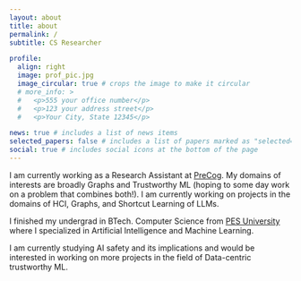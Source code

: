 ```yaml
---
layout: about
title: about
permalink: /
subtitle: CS Researcher

profile:
  align: right
  image: prof_pic.jpg
  image_circular: true # crops the image to make it circular
  # more_info: >
  #   <p>555 your office number</p>
  #   <p>123 your address street</p>
  #   <p>Your City, State 12345</p>

news: true # includes a list of news items
selected_papers: false # includes a list of papers marked as "selected={true}"
social: true # includes social icons at the bottom of the page
---
```


<!-- Write your biography here. Tell the world about yourself. Link to your favorite [subreddit](http://reddit.com). You can put a picture in, too. The code is already in, just name your picture `prof_pic.jpg` and put it in the `img/` folder.

Put your address / P.O. box / other info right below your picture. You can also disable any of these elements by editing `profile` property of the YAML header of your `_pages/about.md`. Edit `_bibliography/papers.bib` and Jekyll will render your [publications page](/al-folio/publications/) automatically.

Link to your social media connections, too. This theme is set up to use [Font Awesome icons](https://fontawesome.com/) and [Academicons](https://jpswalsh.github.io/academicons/), like the ones below. Add your Facebook, Twitter, LinkedIn, Google Scholar, or just disable all of them. -->

I am currently working as a Research Assistant at [PreCog](https://precog.iiit.ac.in/). My domains of interests are broadly Graphs and Trustworthy ML (hoping to some day work on a problem that combines both!). I am currently working on projects in the domains of HCI, Graphs, and Shortcut Learning of LLMs. 

I finished my undergrad in BTech. Computer Science from [PES University](https://pes.edu/) where I specialized in Artificial Intelligence and Machine Learning. 

I am currently studying AI safety and its implications and would be interested in working on more projects in the field of Data-centric trustworthy ML.